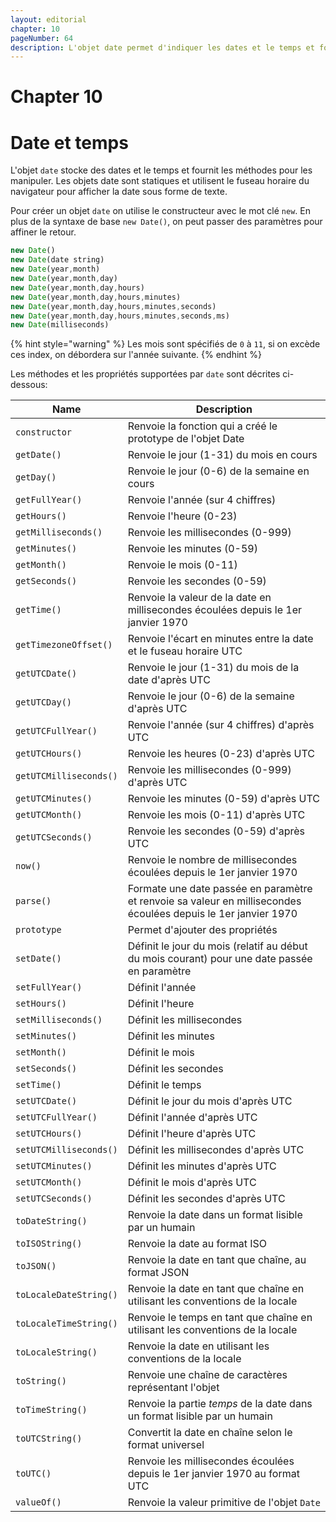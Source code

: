 ```yaml
---
layout: editorial
chapter: 10
pageNumber: 64
description: L'objet date permet d'indiquer les dates et le temps et fournit des méthodes pour les manipuler. Les objets date sont statiques et utilisent le fuseau horaire du navigateur pour afficher la date sous forme de texte.
---
```


# Chapter 10

# Date et temps

L'objet `date` stocke des dates et le temps et fournit les méthodes pour les manipuler. Les objets date sont statiques et utilisent le fuseau horaire du navigateur pour afficher la date sous forme de texte.

Pour créer un objet `date` on utilise le constructeur avec le mot clé `new`. En plus de la syntaxe de base `new Date()`, on peut passer des paramètres pour affiner le retour.

```javascript
new Date()
new Date(date string)
new Date(year,month)
new Date(year,month,day)
new Date(year,month,day,hours)
new Date(year,month,day,hours,minutes)
new Date(year,month,day,hours,minutes,seconds)
new Date(year,month,day,hours,minutes,seconds,ms)
new Date(milliseconds)
```

{% hint style="warning" %}
Les mois sont spécifiés de `0` à `11`, si on excède ces index, on débordera sur l'année suivante.
{% endhint %}

Les méthodes et les propriétés supportées par `date` sont décrites ci-dessous:

| Name                   | Description                                                                                                    |
| ---------------------- | -------------------------------------------------------------------------------------------------------------- |
| `constructor`          | Renvoie la fonction qui a créé le prototype de l'objet Date                                                    |
| `getDate()`            | Renvoie le jour (1-31) du mois en cours                                                                        |
| `getDay()`             | Renvoie le jour (0-6) de la semaine en cours                                                                   |
| `getFullYear()`        | Renvoie l'année (sur 4 chiffres)                                                                               |
| `getHours()`           | Renvoie l'heure (0-23)                                                                                         |
| `getMilliseconds()`    | Renvoie les millisecondes (0-999)                                                                              |
| `getMinutes()`         | Renvoie les minutes (0-59)                                                                                     |
| `getMonth()`           | Renvoie le mois (0-11)                                                                                         |
| `getSeconds()`         | Renvoie les secondes (0-59)                                                                                    |
| `getTime()`            | Renvoie la valeur de la date en millisecondes écoulées depuis le 1er janvier 1970                              |
| `getTimezoneOffset()`  | Renvoie l'écart en minutes entre la date et le fuseau horaire UTC                                              |
| `getUTCDate()`         | Renvoie le jour (1-31) du mois de la date d'après UTC                                                          |
| `getUTCDay()`          | Renvoie le jour (0-6) de la semaine d'après UTC                                                                |
| `getUTCFullYear()`     | Renvoie l'année (sur 4 chiffres) d'après UTC                                                                   |
| `getUTCHours()`        | Renvoie les heures (0-23) d'après UTC                                                                          |
| `getUTCMilliseconds()` | Renvoie les millisecondes (0-999) d'après UTC                                                                  |
| `getUTCMinutes()`      | Renvoie les minutes (0-59) d'après UTC                                                                         |
| `getUTCMonth()`        | Renvoie les mois (0-11) d'après UTC                                                                            |
| `getUTCSeconds()`      | Renvoie les secondes (0-59) d'après UTC                                                                        |
| `now()`                | Renvoie le nombre de millisecondes écoulées depuis le 1er janvier 1970                                         |
| `parse()`              | Formate une date passée en paramètre et renvoie sa valeur en millisecondes écoulées depuis le 1er janvier 1970 |
| `prototype`            | Permet d'ajouter des propriétés                                                                                |
| `setDate()`            | Définit le jour du mois (relatif au début du mois courant) pour une date passée en paramètre                   |
| `setFullYear()`        | Définit l'année                                                                                                |
| `setHours()`           | Définit l'heure                                                                                                |
| `setMilliseconds()`    | Définit les millisecondes                                                                                      |
| `setMinutes()`         | Définit les minutes                                                                                            |
| `setMonth()`           | Définit le mois                                                                                                |
| `setSeconds()`         | Définit les secondes                                                                                           |
| `setTime()`            | Définit le temps                                                                                               |
| `setUTCDate()`         | Définit le jour du mois d'après UTC                                                                            |
| `setUTCFullYear()`     | Définit l'année d'après UTC                                                                                    |
| `setUTCHours()`        | Définit l'heure d'après UTC                                                                                    |
| `setUTCMilliseconds()` | Définit les millisecondes d'après UTC                                                                          |
| `setUTCMinutes()`      | Définit les minutes d'après UTC                                                                                |
| `setUTCMonth()`        | Définit le mois d'après UTC                                                                                    |
| `setUTCSeconds()`      | Définit les secondes d'après UTC                                                                               |
| `toDateString()`       | Renvoie la date dans un format lisible par un humain                                                           |
| `toISOString()`        | Renvoie la date au format ISO                                                                                  |
| `toJSON()`             | Renvoie la date en tant que chaîne, au format JSON                                                             |
| `toLocaleDateString()` | Renvoie la date en tant que chaîne en utilisant les conventions de la locale                                   |
| `toLocaleTimeString()` | Renvoie le temps en tant que chaîne en utilisant les conventions de la locale                                  |
| `toLocaleString()`     | Renvoie la date en utilisant les conventions de la locale                                                      |
| `toString()`           | Renvoie une chaîne de caractères représentant l'objet                                                          |
| `toTimeString()`       | Renvoie la partie _temps_ de la date dans un format lisible par un humain                                      |
| `toUTCString()`        | Convertit la date en chaîne selon le format universel                                                          |
| `toUTC()`              | Renvoie les millisecondes écoulées depuis le 1er janvier 1970 au format UTC                                    |
| `valueOf()`            | Renvoie la valeur primitive de l'objet `Date`                                                                  |
